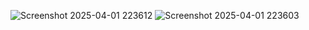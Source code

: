 ![Screenshot 2025-04-01 223612](https://github.com/user-attachments/assets/b4bb396f-e57e-438f-9034-600832c5a5ef)
![Screenshot 2025-04-01 223603](https://github.com/user-attachments/assets/2a5c073c-4297-4471-92a0-83aa359944fc)
